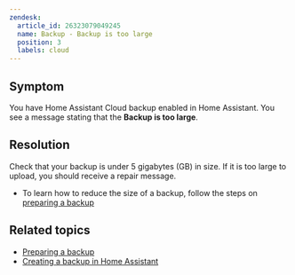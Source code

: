 ```yaml
---
zendesk:
  article_id: 26323079049245
  name: Backup - Backup is too large
  position: 3
  labels: cloud
---
```


## Symptom

You have Home Assistant Cloud backup enabled in Home Assistant. You see a message stating that the **Backup is too large**.

## Resolution

Check that your backup is under 5 gigabytes (GB) in size. If it is too large to upload, you should receive a repair message.

- To learn how to reduce the size of a backup, follow the steps on [preparing a backup](https://www.home-assistant.io/common-tasks/general/#preparing-for-a-backup)

## Related topics

- [Preparing a backup](https://www.home-assistant.io/common-tasks/general/#preparing-for-a-backup)
- [Creating a backup in Home Assistant](https://www.home-assistant.io/common-tasks/general/#backups)
